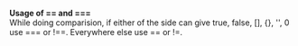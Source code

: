 <b>Usage of == and ===</b>
<br />
While doing comparision, if either of the side can give true, false, [], {}, '', 0 use === or !==. Everywhere else use == or !=.
